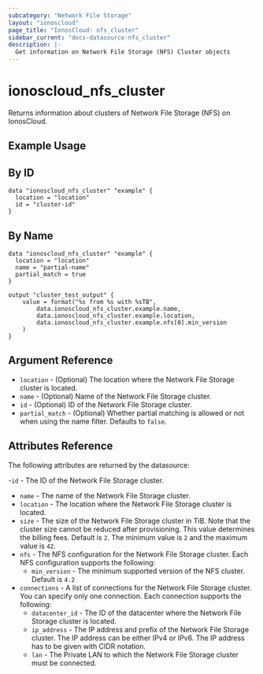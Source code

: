 ```yaml
---
subcategory: "Network File Storage"
layout: "ionoscloud"
page_title: "IonosCloud: nfs_cluster"
sidebar_current: "docs-datasource-nfs_cluster"
description: |-
  Get information on Network File Storage (NFS) Cluster objects
---
```


# ionoscloud_nfs_cluster

Returns information about clusters of Network File Storage (NFS) on IonosCloud.

## Example Usage

## By ID
```hcl
data "ionoscloud_nfs_cluster" "example" {
  location = "location"
  id = "cluster-id"
}
```

## By Name
```hcl
data "ionoscloud_nfs_cluster" "example" {
  location = "location"
  name = "partial-name"
  partial_match = true
}

output "cluster_test_output" {
    value = format("%s from %s with %sTB",
        data.ionoscloud_nfs_cluster.example.name,
        data.ionoscloud_nfs_cluster.example.location,
        data.ionoscloud_nfs_cluster.example.nfs[0].min_version
    )
}
```

## Argument Reference

* `location` - (Optional) The location where the Network File Storage cluster is located.
* `name` - (Optional) Name of the Network File Storage cluster.
* `id` - (Optional) ID of the Network File Storage cluster.
* `partial_match` - (Optional) Whether partial matching is allowed or not when using the name filter. Defaults to `false`.

## Attributes Reference

The following attributes are returned by the datasource:

-`id` - The ID of the Network File Storage cluster.
- `name` - The name of the Network File Storage cluster.
- `location` - The location where the Network File Storage cluster is located.
- `size` - The size of the Network File Storage cluster in TiB. Note that the cluster size cannot be reduced after provisioning. This value determines the billing fees. Default is `2`. The minimum value is `2` and the maximum value is `42`.
- `nfs` - The NFS configuration for the Network File Storage cluster. Each NFS configuration supports the following:
    - `min_version` - The minimum supported version of the NFS cluster. Default is `4.2`
- `connections` - A list of connections for the Network File Storage cluster. You can specify only one connection. Each connection supports the following:
    - `datacenter_id` - The ID of the datacenter where the Network File Storage cluster is located.
    - `ip_address` - The IP address and prefix of the Network File Storage cluster. The IP address can be either IPv4 or IPv6. The IP address has to be given with CIDR notation.
    - `lan` - The Private LAN to which the Network File Storage cluster must be connected.
